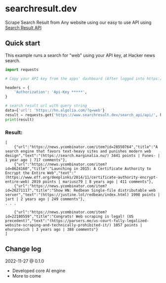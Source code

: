 # searchresult.dev
Scrape Search Result from Any website using our easy to use API using [Search Result API](https://searchresult.dev/)

## Quick start
This example runs a search for "web" using your API key, at Hacker news search.

```python
import requests

# Copy your API key from the apps' dashboard (After logged into https://searchresult.dev/), go to Profile > API Keys > NEW API KEY  & place it instead of '*****' in the below header section.

headers = {
    'Authorization': 'Api-Key *****',
}

# search result url with query string
data={'url': 'https://hn.algolia.com/?q=web'}
result = requests.get('https://www.searchresult.dev/search_api/api/', headers=headers,   params=data )
print(result)
```

### Result:
```
[
	{"url":"https://news.ycombinator.com/item?id=28550764","title":"A search engine that favors text-heavy sites and punishes modern web design","text":"(https://search.marginalia.nu/) 3441 points | Funes- | 1 year ago | 717 comments"},
	{"url":"https://news.ycombinator.com/item?id=8624160","title":"Launching in 2015: A Certificate Authority to Encrypt the Entire Web","text":"(https://www.eff.org/deeplinks/2014/11/certificate-authority-encrypt-entire-web) 2019 points | mariusz79 | 8 years ago | 411 comments"},
	{"url":"https://news.ycombinator.com/item?id=26271117","title":"Show HN: Redbean Single-file distributable web server","text":"(https://justine.lol/redbean/index.html) 1998 points | jart | 2 years ago | 249 comments"},
. . . 

	{"url":"https://news.ycombinator.com/item?id=22180559","title":"Congrats! Web scraping is legal! (US precedent)","text":"(https://parsers.me/us-court-fully-legalized-website-scraping-and-technically-prohibited-it/) 1057 points | ehurynovich | 3 years ago | 388 comments"}
]
```

## Change log
2022-11-27 @ 0.1.0
 - Developed core AI engine 
 - More to come
